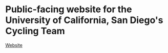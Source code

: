 # Public-facing website for the University of California, San Diego's Cycling Team

[Website](ucsdcycling.com)
